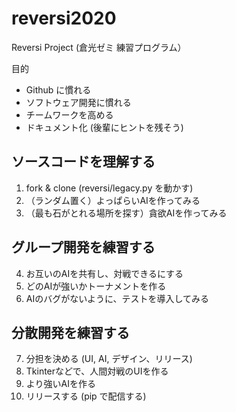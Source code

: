 # reversi2020
Reversi Project (倉光ゼミ 練習プログラム）

目的
- Github に慣れる
- ソフトウェア開発に慣れる
- チームワークを高める
- ドキュメント化 (後輩にヒントを残そう)

## ソースコードを理解する

1. fork & clone (reversi/legacy.py を動かす)
2. （ランダム置く）よっぱらいAIを作ってみる
3. （最も石がとれる場所を探す）貪欲AIを作ってみる

## グループ開発を練習する

4. お互いのAIを共有し、対戦できるにする
5. どのAIが強いかトーナメントを作る
6. AIのバグがないように、テストを導入してみる

## 分散開発を練習する

7. 分担を決める (UI, AI, デザイン、リリース)
8. Tkinterなどで、人間対戦のUIを作る
9. より強いAIを作る
10. リリースする (pip で配信する)

